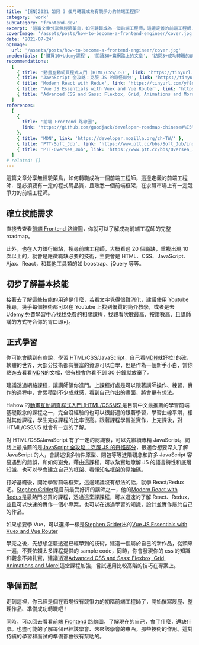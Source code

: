 ```yaml
---
title: '[EN]2021 如何 3 個月轉職成為有競爭力的前端工程師'
category: 'work'
subCategory: 'frontend-dev'
excerpt: '這篇文章分享無經驗菜鳥，如何轉職成為一個前端工程師，這邊定義的前端工程師．是必須要有一定的程式碼品質，且熟悉一個前端框架，在求職市場上有一定競爭力的前端工程師。'
coverImage: '/assets/posts/how-to-become-a-frontend-engineer/cover.jpg'
date: '2021-07-24'
ogImage:
  url: '/assets/posts/how-to-become-a-frontend-engineer/cover.jpg'
credentials: ['購買10+Udemy課程', '閱讀30+篇網路上的文章', '訪問3+成功轉職的前端工程師']
recommendations:
  [
    { title: '動畫互動網頁程式入門 (HTML/CSS/JS)', link: 'https://tinyurl.com/yjhxj55y' },
    { title: 'JavaScript 全攻略：克服 JS 的奇怪部分', link: 'https://tinyurl.com/yzqn7yda' },
    { title: 'Modern React with Redux', link: 'https://tinyurl.com/yf8s5cl9' },
    { title: 'Vue JS Essentials with Vuex and Vue Router', link: 'https://tinyurl.com/yjuz2mbs' },
    { title: 'Advanced CSS and Sass: Flexbox, Grid, Animations and More!', link: 'https://tinyurl.com/yzx9vjqr' },
  ]
references:
  [
    {
      title: '前端 Frontend 路線圖',
      link: 'https://github.com/goodjack/developer-roadmap-chinese#%E5%89%8D%E7%AB%AF-frontend-%E8%B7%AF%E7%B7%9A%E5%9C%96',
    },
    { title: 'MDN', link: 'https://developer.mozilla.org/zh-TW/' },
    { title: 'PTT-Soft_Job', link: 'https://www.ptt.cc/bbs/Soft_Job/index.html' },
    { title: 'PTT-Oversea_Job', link: 'https://www.ptt.cc/bbs/Oversea_Job/index.html' },
  ]
# related: []
---
```


這篇文章分享無經驗菜鳥，如何轉職成為一個前端工程師，這邊定義的前端工程師．是必須要有一定的程式碼品質，且熟悉一個前端框架，在求職市場上有一定競爭力的前端工程師。

## 確立技能需求

直接去查看[前端 Frontend 路線圖](https://github.com/goodjack/developer-roadmap-chinese#%E5%89%8D%E7%AB%AF-frontend-%E8%B7%AF%E7%B7%9A%E5%9C%96)，你就可以了解成為前端工程師的完整 roadmap。

此外，也在人力銀行網站，搜尋前端工程師，大概看過 20 個職缺，重複出現 10 次以上的，就會是應徵職缺必要的技術，主要會是 HTML、CSS、JavaScript、Ajax、React，和其他工具類的如 boostrap、jQuery 等等。

## 初步了解基本技能

接著去了解這些技能的用途是什麼，若看文字覺得很難消化，建議使用 Youtube 搜尋，幾乎每個技術都可以在 Youtube 上找到優質的簡介教學，或者是去 [Udemy 免費學習中心](https://tinyurl.com/yfbaghja)找找免費的相關課程，找觀看次數最高、按讚數高、且講師講的方式符合你的胃口即可。

## 正式學習

你可能會聽到有些說，學習 HTML/CSS/JavaScript，自己看[MDN](https://developer.mozilla.org/zh-TW/)就好拉! 的確，軟體的世界，大部分技術都有豐富的資源可以自學，但是作為一個新手小白，當你點進去看看[MDN](https://developer.mozilla.org/zh-TW/)的文檔，很有機會你看不到 30 分鐘就放棄了。

建議透過網路課程，讓講師領你進門。上課程好處是可以跟著講師操作、練習，實作的過程中，會累積到不少成就感，看到自己作出的畫面，將會更有想法。

Hahow 的[動畫互動網頁程式入門 (HTML/CSS/JS)](https://tinyurl.com/yjhxj55y)是目前中文最推薦的學習前端基礎觀念的課程之一，完全沒經驗的也可以很舒適的跟著學習，學習曲線平滑，相對其他課程，學生完成課程的比率很高。跟著課程學習並實作，上完課後，對 HTML/CSS/JS 就會有一定的了解。

對 HTML/CSS/JavaScript 有了一定的認識後，可以先繼續專精 JavaScript。網路上最推薦的是[JavaScript 全攻略：克服 JS 的奇怪部分](https://tinyurl.com/yzqn7yda)，很適合想要深入了解 JavaScript 的人，會講述很多物件原型、閉包等等進階觀念和許多 JavaScript 容易遇到的錯誤，和如何避免。藉由這課程，可以紮實地瞭解 JS 的語言特性和底層知識，也可以學會建立自己的框架、看懂知名框架的原始碼。

打好基礎後，開始學習前端框架，這邊建議沒有想法的話，就學 React/Redux 吧。[Stephen Grider](https://tinyurl.com/ydnr493j)是目前最受好評的講師之一，他的[Modern React with Redux](https://tinyurl.com/yf8s5cl9)是最熱門必買的課程，透過這堂課課程，可以迅速的了解 React、Redux，並且可以快速的實作一個小專案，也可以在透過學習的知識，設計並實作屬於自己的作品。

如果想要學 Vue，可以選擇一樣是[Stephen Grider](https://tinyurl.com/ydnr493j)出的[Vue JS Essentials with Vuex and Vue Router](https://tinyurl.com/yjuz2mbs)

學完之後，先想想怎麼透過已經學到的技術，建造一個屬於自己的新作品，從頭來一遍，不要依賴太多課程提供的 sample code，同時，你會發現你的 css 的知識和觀念不夠扎實，建議透過[Advanced CSS and Sass: Flexbox, Grid, Animations and More!](https://tinyurl.com/yzx9vjqr)這堂課程加強，嘗試運用比較高階的技巧在專案上。

## 準備面試

走到這裡，你已經是個在市場很有競爭力的初階前端工程師了，開始撰寫履歷、整理作品、準備成功轉職吧！

同時，可以回去看看[前端 Frontend 路線圖](https://github.com/goodjack/developer-roadmap-chinese#%E5%89%8D%E7%AB%AF-frontend-%E8%B7%AF%E7%B7%9A%E5%9C%96)，了解現在的自己，會了什麼，還缺什麼。也盡可能的了解每個已經該學會、未來該學會的東西，那些技術的作用。這對持續的學習和面試的準備都會很有幫助的。

<!-- ## Reference

1. [前端 Frontend 路線圖](https://github.com/goodjack/developer-roadmap-chinese#%E5%89%8D%E7%AB%AF-frontend-%E8%B7%AF%E7%B7%9A%E5%9C%96)
2. [PTT-Soft_Job](https://www.ptt.cc/bbs/Soft_Job/index.html)
3. [PTT-Oversea_Job](https://www.ptt.cc/bbs/Oversea_Job/index.html) -->
